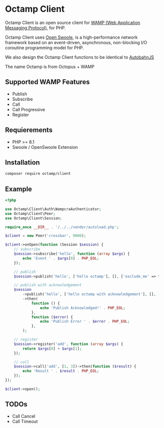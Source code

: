 # Octamp Client
Octamp Client is an open source client for [WAMP (Web Application Messaging Protocol)](https://wamp-proto.org/), for PHP.

Octamp Client uses [Open Swoole](https://openswoole.com/docs), is a high-performance network framework based on an event-driven, asynchronous, non-blocking I/O coroutine programming model for PHP.

We also design the Octamp Client functions to be identical to [AutobahnJS](https://github.com/crossbario/autobahn-js)

The name Octamp is from Octopus + WAMP

## Supported WAMP Features

- Publish
- Subscribe
- Call
- Call Progressive
- Register

## Requierements

- PHP >= 8.1
- Swoole / OpenSwoole Extension

## Installation

```sh
composer require octamp/client
```

## Example

```php
<?php

use Octamp\Client\Auth\WampcraAuthenticator;
use Octamp\Client\Peer;
use Octamp\Client\Session;

require_once __DIR__ . '/../../vendor/autoload.php';

$client = new Peer('crossbar', 9000);

$client->onOpen(function (Session $session) {
    // subscribe
    $session->subscribe('hello', function (array $args) {
        echo 'Event ' . $args[0] . PHP_EOL;
    });

    // publish
    $session->publish('hello', ['hello octamp'], [], ['exclude_me' => false]);

    // publish with acknowledgement
    $session
        ->publish('hello', ['hello octamp with acknowledgement'], [], ['acknowledge' => true, 'exclude_me' => false])
        ->then(
            function () {
                echo 'Publish Acknowledged!' . PHP_EOL;
            },
            function ($error) {
                echo 'Publish Error ' . $error . PHP_EOL;
            },
        );

    // register
    $session->register('add', function (array $args) {
        return $args[0] + $args[1];
    });

    // call
    $session->call('add', [1, 3])->then(function ($result) {
        echo 'Result ' . $result . PHP_EOL;
    });
});

$client->open();

```

## TODOs

- Call Cancel
- Call Timeout
